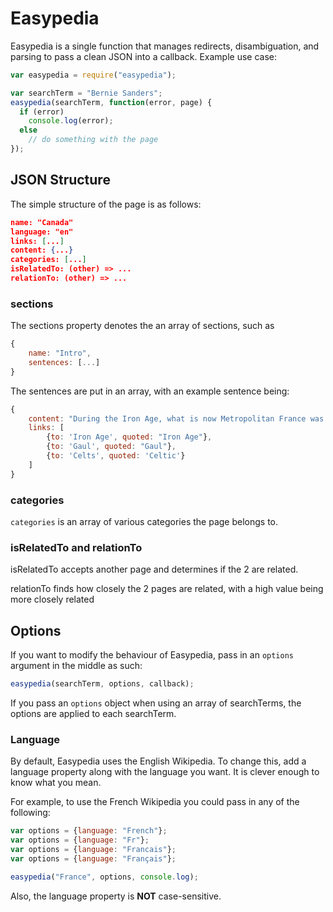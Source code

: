 # Easypedia
Easypedia is a single function that manages redirects, disambiguation, and parsing to pass a clean JSON into a callback. Example use case:

```javascript
var easypedia = require("easypedia");

var searchTerm = "Bernie Sanders";
easypedia(searchTerm, function(error, page) {
  if (error)
    console.log(error);
  else
    // do something with the page
});
```

## JSON Structure
The simple structure of the page is as follows:

```json
name: "Canada"
language: "en"
links: [...]
content: {...}
categories: [...]
isRelatedTo: (other) => ...
relationTo: (other) => ...
```

### sections
The sections property denotes the an array of sections, such as

```javascript
{
	name: "Intro",
	sentences: [...]
}
```
The sentences are put in an array, with an example sentence being:
```javascript
{
	content: "During the Iron Age, what is now Metropolitan France was inhabited by the Gauls, a Celtic people.",
	links: [
		{to: 'Iron Age', quoted: "Iron Age"},
		{to: 'Gaul', quoted: "Gaul"},
		{to: 'Celts', quoted: 'Celtic'}
	]
}
```

### categories
`categories` is an array of various categories the page belongs to.

### isRelatedTo and relationTo
isRelatedTo accepts another page and determines if the 2 are related.

relationTo finds how closely the 2 pages are related, with a high value being more closely related

## Options
If you want to modify the behaviour of Easypedia, pass in an `options` argument in the middle as such:

```javascript
easypedia(searchTerm, options, callback);
```

If you pass an `options` object when using an array of searchTerms, the options are applied to each searchTerm.

### Language
By default, Easypedia uses the English Wikipedia. To change this, add a language property along with the language you want. It is clever enough to know what you mean.

For example, to use the French Wikipedia you could pass in any of the following:

```javascript
var options = {language: "French"};
var options = {language: "Fr"};
var options = {language: "Francais"};
var options = {language: "Français"};

easypedia("France", options, console.log);
```

Also, the language property is **NOT** case-sensitive.
